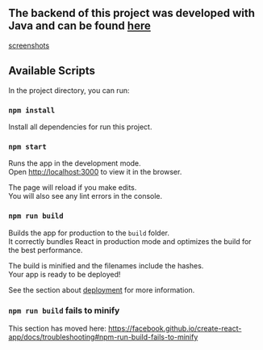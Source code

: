 ## The backend of this project was developed with Java and can be found [here](https://github.com/ramonfernandes/projarq-T1)

[screenshots](https://github.com/mrRodrigo/hackatona-front/edit/master/screenshots/a.md)
## Available Scripts

In the project directory, you can run:

### `npm install`

Install all dependencies for run this project.


### `npm start`

Runs the app in the development mode.<br>
Open [http://localhost:3000](http://localhost:3000) to view it in the browser.

The page will reload if you make edits.<br>
You will also see any lint errors in the console.

### `npm run build`

Builds the app for production to the `build` folder.<br>
It correctly bundles React in production mode and optimizes the build for the best performance.

The build is minified and the filenames include the hashes.<br>
Your app is ready to be deployed!

See the section about [deployment](https://facebook.github.io/create-react-app/docs/deployment) for more information.

### `npm run build` fails to minify

This section has moved here: https://facebook.github.io/create-react-app/docs/troubleshooting#npm-run-build-fails-to-minify

